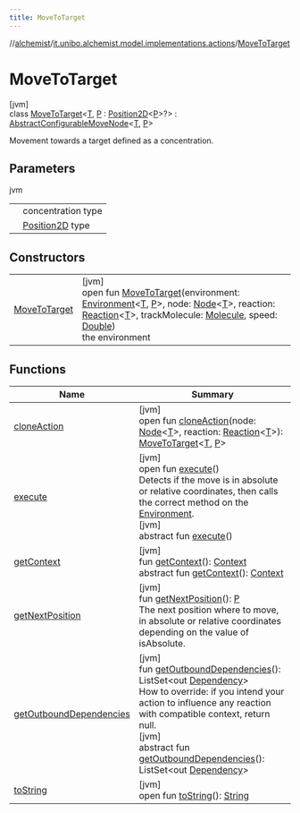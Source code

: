 ```yaml
---
title: MoveToTarget
---
```

//[alchemist](../../../index.html)/[it.unibo.alchemist.model.implementations.actions](../index.html)/[MoveToTarget](index.html)



# MoveToTarget



[jvm]\
class [MoveToTarget](index.html)<[T](index.html), [P](index.html) : [Position2D](../../it.unibo.alchemist.model.interfaces/-position2-d/index.html)<[P](../../it.unibo.alchemist/-supported-incarnations/get.html)>?> : [AbstractConfigurableMoveNode](../-abstract-configurable-move-node/index.html)<[T](../../it.unibo.alchemist/-supported-incarnations/get.html), [P](../../it.unibo.alchemist/-supported-incarnations/get.html)> 

Movement towards a target defined as a concentration.



## Parameters


jvm

| | |
|---|---|
| <T> | concentration type |
| <P> | [Position2D](../../it.unibo.alchemist.model.interfaces/-position2-d/index.html) type |



## Constructors


| | |
|---|---|
| [MoveToTarget](-move-to-target.html) | [jvm]<br>open fun [MoveToTarget](-move-to-target.html)(environment: [Environment](../../it.unibo.alchemist.model.interfaces/-environment/index.html)<[T](../../it.unibo.alchemist/-supported-incarnations/get.html), [P](../../it.unibo.alchemist/-supported-incarnations/get.html)>, node: [Node](../../it.unibo.alchemist.model.interfaces/-node/index.html)<[T](../../it.unibo.alchemist/-supported-incarnations/get.html)>, reaction: [Reaction](../../it.unibo.alchemist.model.interfaces/-reaction/index.html)<[T](../../it.unibo.alchemist/-supported-incarnations/get.html)>, trackMolecule: [Molecule](../../it.unibo.alchemist.model.interfaces/-molecule/index.html), speed: [Double](https://kotlinlang.org/api/latest/jvm/stdlib/kotlin/-double/index.html))<br>the environment |


## Functions


| Name | Summary |
|---|---|
| [cloneAction](clone-action.html) | [jvm]<br>open fun [cloneAction](clone-action.html)(node: [Node](../../it.unibo.alchemist.model.interfaces/-node/index.html)<[T](../../it.unibo.alchemist/-supported-incarnations/get.html)>, reaction: [Reaction](../../it.unibo.alchemist.model.interfaces/-reaction/index.html)<[T](../../it.unibo.alchemist/-supported-incarnations/get.html)>): [MoveToTarget](index.html)<[T](../../it.unibo.alchemist/-supported-incarnations/get.html), [P](../../it.unibo.alchemist/-supported-incarnations/get.html)> |
| [execute](../-abstract-move-node/execute.html) | [jvm]<br>open fun [execute](../-abstract-move-node/execute.html)()<br>Detects if the move is in absolute or relative coordinates, then calls the correct method on the [Environment](../../it.unibo.alchemist.model.interfaces/-environment/index.html).<br>[jvm]<br>abstract fun [execute](../../it.unibo.alchemist.model.interfaces/-action/execute.html)() |
| [getContext](../-abstract-move-node/get-context.html) | [jvm]<br>fun [getContext](../-abstract-move-node/get-context.html)(): [Context](../../it.unibo.alchemist.model.interfaces/-context/index.html)<br>abstract fun [getContext](../../it.unibo.alchemist.model.interfaces/-action/get-context.html)(): [Context](../../it.unibo.alchemist.model.interfaces/-context/index.html) |
| [getNextPosition](../-abstract-configurable-move-node/get-next-position.html) | [jvm]<br>fun [getNextPosition](../-abstract-configurable-move-node/get-next-position.html)(): [P](../../it.unibo.alchemist/-supported-incarnations/get.html)<br>The next position where to move, in absolute or relative coordinates depending on the value of isAbsolute. |
| [getOutboundDependencies](../-abstract-action/get-outbound-dependencies.html) | [jvm]<br>fun [getOutboundDependencies](../-abstract-action/get-outbound-dependencies.html)(): ListSet<out [Dependency](../../it.unibo.alchemist.model.interfaces/-dependency/index.html)><br>How to override: if you intend your action to influence any reaction with compatible context, return null.<br>[jvm]<br>abstract fun [getOutboundDependencies](../../it.unibo.alchemist.model.interfaces/-action/get-outbound-dependencies.html)(): ListSet<out [Dependency](../../it.unibo.alchemist.model.interfaces/-dependency/index.html)> |
| [toString](../-abstract-action/to-string.html) | [jvm]<br>open fun [toString](../-abstract-action/to-string.html)(): [String](https://docs.oracle.com/javase/8/docs/api/java/lang/String.html) |

